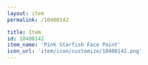 ```yaml
---
layout: item
permalink: /10400142

title: Item
id: 10400142
item_name: 'Pink Starfish Face Paint'
icon_url: 'item/icon/customize/10400141.png'
---
```

